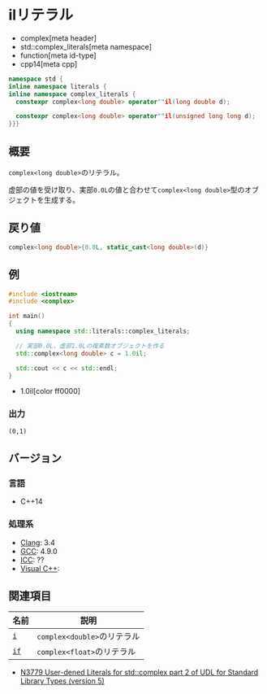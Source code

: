 # ilリテラル
* complex[meta header]
* std::complex_literals[meta namespace]
* function[meta id-type]
* cpp14[meta cpp]

```cpp
namespace std {
inline namespace literals {
inline namespace complex_literals {
  constexpr complex<long double> operator""il(long double d);

  constexpr complex<long double> operator""il(unsigned long long d);
}}}
```

## 概要
`complex<long double>`のリテラル。

虚部の値を受け取り、実部`0.0L`の値と合わせて`complex<long double>`型のオブジェクトを生成する。


## 戻り値
```cpp
complex<long double>{0.0L, static_cast<long double>(d)}
```


## 例
```cpp example
#include <iostream>
#include <complex>

int main()
{
  using namespace std::literals::complex_literals;

  // 実部0.0L、虚部1.0Lの複素数オブジェクトを作る
  std::complex<long double> c = 1.0il;

  std::cout << c << std::endl;
}
```
* 1.0il[color ff0000]

### 出力
```
(0,1)
```

## バージョン
### 言語
- C++14

### 処理系
- [Clang](/implementation.md#clang): 3.4
- [GCC](/implementation.md#gcc): 4.9.0
- [ICC](/implementation.md#icc): ??
- [Visual C++](/implementation.md#visual_cpp): 

## 関連項目

| 名前               | 説明                        |
|--------------------|-----------------------------|
| [`i`](op_i.md)   | `complex<double>`のリテラル |
| [`if`](op_if.md) | `complex<float>`のリテラル  |

- [N3779 User-dened Literals for std::complex part 2 of UDL for Standard Library Types (version 5)](https://isocpp.org/files/papers/N3779.pdf)

